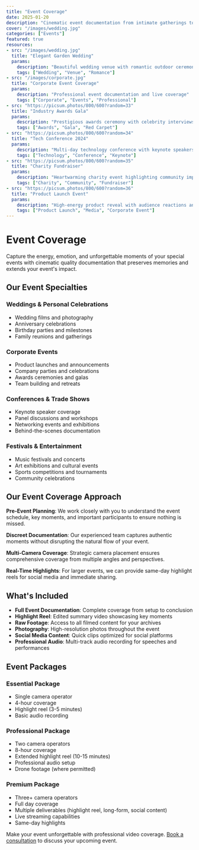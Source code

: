 ```yaml
---
title: "Event Coverage"
date: 2025-01-20
description: "Cinematic event documentation from intimate gatherings to large-scale conferences and festivals."
cover: "/images/wedding.jpg"
categories: ["Events"]
featured: true
resources:
- src: "/images/wedding.jpg"
  title: "Elegant Garden Wedding"
  params:
    description: "Beautiful wedding venue with romantic outdoor ceremony setup"
    tags: ["Wedding", "Venue", "Romance"]
- src: "/images/corporate.jpg"
  title: "Corporate Event Coverage"
  params:
    description: "Professional event documentation and live coverage"
    tags: ["Corporate", "Events", "Professional"]
- src: "https://picsum.photos/800/600?random=33"
  title: "Industry Awards Gala"
  params:
    description: "Prestigious awards ceremony with celebrity interviews and backstage coverage"
    tags: ["Awards", "Gala", "Red Carpet"]
- src: "https://picsum.photos/800/600?random=34"
  title: "Tech Conference 2024"
  params:
    description: "Multi-day technology conference with keynote speakers and networking events"
    tags: ["Technology", "Conference", "Keynote"]
- src: "https://picsum.photos/800/600?random=35"
  title: "Charity Fundraiser"
  params:
    description: "Heartwarming charity event highlighting community impact and donor stories"
    tags: ["Charity", "Community", "Fundraiser"]
- src: "https://picsum.photos/800/600?random=36"
  title: "Product Launch Event"
  params:
    description: "High-energy product reveal with audience reactions and media interviews"
    tags: ["Product Launch", "Media", "Corporate Event"]
---
```


# Event Coverage

Capture the energy, emotion, and unforgettable moments of your special events with cinematic quality documentation that preserves memories and extends your event's impact.

## Our Event Specialties

### Weddings & Personal Celebrations
- Wedding films and photography
- Anniversary celebrations
- Birthday parties and milestones
- Family reunions and gatherings

### Corporate Events
- Product launches and announcements  
- Company parties and celebrations
- Awards ceremonies and galas
- Team building and retreats

### Conferences & Trade Shows
- Keynote speaker coverage
- Panel discussions and workshops
- Networking events and exhibitions
- Behind-the-scenes documentation

### Festivals & Entertainment
- Music festivals and concerts
- Art exhibitions and cultural events
- Sports competitions and tournaments
- Community celebrations

## Our Event Coverage Approach

**Pre-Event Planning**: We work closely with you to understand the event schedule, key moments, and important participants to ensure nothing is missed.

**Discreet Documentation**: Our experienced team captures authentic moments without disrupting the natural flow of your event.

**Multi-Camera Coverage**: Strategic camera placement ensures comprehensive coverage from multiple angles and perspectives.

**Real-Time Highlights**: For larger events, we can provide same-day highlight reels for social media and immediate sharing.

## What's Included

- **Full Event Documentation**: Complete coverage from setup to conclusion
- **Highlight Reel**: Edited summary video showcasing key moments
- **Raw Footage**: Access to all filmed content for your archives
- **Photography**: High-resolution photos throughout the event
- **Social Media Content**: Quick clips optimized for social platforms
- **Professional Audio**: Multi-track audio recording for speeches and performances

## Event Packages

### Essential Package
- Single camera operator
- 4-hour coverage  
- Highlight reel (3-5 minutes)
- Basic audio recording

### Professional Package  
- Two camera operators
- 8-hour coverage
- Extended highlight reel (10-15 minutes)
- Professional audio setup
- Drone footage (where permitted)

### Premium Package
- Three+ camera operators
- Full day coverage
- Multiple deliverables (highlight reel, long-form, social content)
- Live streaming capabilities
- Same-day highlights

Make your event unforgettable with professional video coverage. [Book a consultation](../contact/) to discuss your upcoming event.